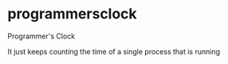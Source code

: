 programmersclock
================

Programmer's Clock

It just keeps counting the time of a single process that is running